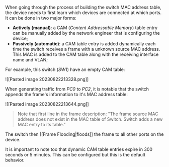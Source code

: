 
When going through the process of building the switch MAC address table, the device needs to first learn which devices are connected at which ports. It can be done in two major forms:

- **Actively (manual)**: a CAM (*Content Addressable Memory*) table entry can be manually added by the network engineer that is configuring the device;
- **Passively (automatic)**: a CAM table entry is added dynamically each time the switch receives a frame with a unknown source MAC address. This MAC is added to the CAM table along with the receiving interface name and VLAN;

For example, this switch (*SW1*) have an empty CAM table:

![[Pasted image 20230822213328.png]]

When generating traffic from *PC0* to *PC2*, it is notable that the switch appends the frame's information to it's MAC address table:

![[Pasted image 20230822213644.png]]

> Note that first line in the frame description: "The frame source MAC address does not exist in the MAC table of Switch. Switch adds a new MAC entry to its table."

The switch then [[Frame Flooding|floods]] the frame to all other ports on the device.

It is important to note too that dynamic CAM table entries expire in 300 seconds or 5 minutes. This can be configured but this is the default behavior.
